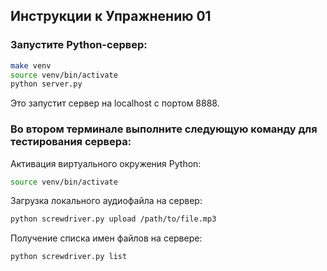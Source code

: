 ## Инструкции к Упражнению 01
### Запустите Python-сервер:
```bash
make venv
source venv/bin/activate
python server.py
```
Это запустит сервер на localhost с портом 8888.

### Во втором терминале выполните следующую команду для тестирования сервера:

Активация виртуального окружения Python:
   ```bash
   source venv/bin/activate
   ```

Загрузка локального аудиофайла на сервер:
   ```bash
   python screwdriver.py upload /path/to/file.mp3
   ```

Получение списка имен файлов на сервере:
   ```bash
   python screwdriver.py list
   ```